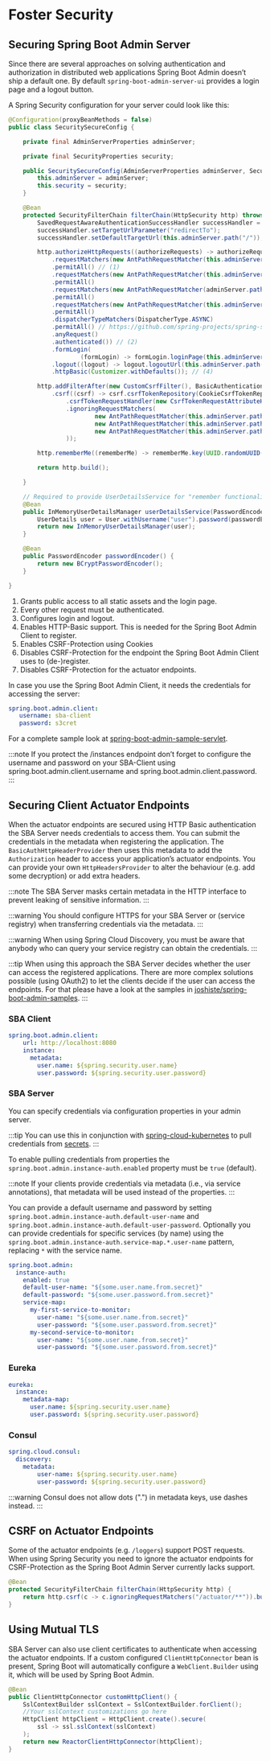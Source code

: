 # Foster Security

## Securing Spring Boot Admin Server

Since there are several approaches on solving authentication and authorization in distributed web applications Spring Boot Admin doesn’t ship a default one. By default `spring-boot-admin-server-ui` provides a login page and a logout button.

A Spring Security configuration for your server could look like this:

```java title="SecuritySecureConfig.java"
@Configuration(proxyBeanMethods = false)
public class SecuritySecureConfig {

    private final AdminServerProperties adminServer;

    private final SecurityProperties security;

    public SecuritySecureConfig(AdminServerProperties adminServer, SecurityProperties security) {
        this.adminServer = adminServer;
        this.security = security;
    }

    @Bean
    protected SecurityFilterChain filterChain(HttpSecurity http) throws Exception {
        SavedRequestAwareAuthenticationSuccessHandler successHandler = new SavedRequestAwareAuthenticationSuccessHandler();
        successHandler.setTargetUrlParameter("redirectTo");
        successHandler.setDefaultTargetUrl(this.adminServer.path("/"));

        http.authorizeHttpRequests((authorizeRequests) -> authorizeRequests //
            .requestMatchers(new AntPathRequestMatcher(this.adminServer.path("/assets/**")))
            .permitAll() // (1)
            .requestMatchers(new AntPathRequestMatcher(this.adminServer.path("/actuator/info")))
            .permitAll()
            .requestMatchers(new AntPathRequestMatcher(adminServer.path("/actuator/health")))
            .permitAll()
            .requestMatchers(new AntPathRequestMatcher(this.adminServer.path("/login")))
            .permitAll()
            .dispatcherTypeMatchers(DispatcherType.ASYNC)
            .permitAll() // https://github.com/spring-projects/spring-security/issues/11027
            .anyRequest()
            .authenticated()) // (2)
            .formLogin(
                    (formLogin) -> formLogin.loginPage(this.adminServer.path("/login")).successHandler(successHandler)) // (3)
            .logout((logout) -> logout.logoutUrl(this.adminServer.path("/logout")))
            .httpBasic(Customizer.withDefaults()); // (4)

        http.addFilterAfter(new CustomCsrfFilter(), BasicAuthenticationFilter.class) // (5)
            .csrf((csrf) -> csrf.csrfTokenRepository(CookieCsrfTokenRepository.withHttpOnlyFalse())
                .csrfTokenRequestHandler(new CsrfTokenRequestAttributeHandler())
                .ignoringRequestMatchers(
                        new AntPathRequestMatcher(this.adminServer.path("/instances"), POST.toString()), // (6)
                        new AntPathRequestMatcher(this.adminServer.path("/instances/*"), DELETE.toString()), // (6)
                        new AntPathRequestMatcher(this.adminServer.path("/actuator/**")) // (7)
                ));

        http.rememberMe((rememberMe) -> rememberMe.key(UUID.randomUUID().toString()).tokenValiditySeconds(1209600));

        return http.build();

    }

    // Required to provide UserDetailsService for "remember functionality"
    @Bean
    public InMemoryUserDetailsManager userDetailsService(PasswordEncoder passwordEncoder) {
        UserDetails user = User.withUsername("user").password(passwordEncoder.encode("password")).roles("USER").build();
        return new InMemoryUserDetailsManager(user);
    }

    @Bean
    public PasswordEncoder passwordEncoder() {
        return new BCryptPasswordEncoder();
    }

}
```

1. Grants public access to all static assets and the login page.
2. Every other request must be authenticated.
3. Configures login and logout.
4. Enables HTTP-Basic support. This is needed for the Spring Boot Admin Client to register.
5. Enables CSRF-Protection using Cookies
6. Disables CSRF-Protection for the endpoint the Spring Boot Admin Client uses to (de-)register.
7. Disables CSRF-Protection for the actuator endpoints.

In case you use the Spring Boot Admin Client, it needs the credentials for accessing the server:

```yaml title="application.yml"
spring.boot.admin.client:
   username: sba-client
   password: s3cret
```

For a complete sample look at [spring-boot-admin-sample-servlet](https://github.com/codecentric/spring-boot-admin/tree/master/spring-boot-admin-samples/spring-boot-admin-sample-servlet/).

:::note
If you protect the /instances endpoint don’t forget to configure the username and password on your SBA-Client using spring.boot.admin.client.username and spring.boot.admin.client.password.
:::

## Securing Client Actuator Endpoints

When the actuator endpoints are secured using HTTP Basic authentication the SBA Server needs credentials to access them. You can submit the credentials in the metadata when registering the application. The `BasicAuthHttpHeaderProvider` then uses this metadata to add the `Authorization` header to access your application’s actuator endpoints. You can provide your own `HttpHeadersProvider` to alter the behaviour (e.g. add some decryption) or add extra headers.

:::note
The SBA Server masks certain metadata in the HTTP interface to prevent leaking of sensitive information.
:::

:::warning
You should configure HTTPS for your SBA Server or (service registry) when transferring credentials via the metadata.
:::

:::warning
When using Spring Cloud Discovery, you must be aware that anybody who can query your service registry can obtain the credentials.
:::

:::tip
When using this approach the SBA Server decides whether the user can access the registered applications. There are more complex solutions possible (using OAuth2) to let the clients decide if the user can access the endpoints. For that please have a look at the samples in [joshiste/spring-boot-admin-samples](https://github.com/joshiste/spring-boot-admin-samples).
:::

### SBA Client

```yaml title="application.yml"
spring.boot.admin.client:
    url: http://localhost:8080
    instance:
      metadata:
        user.name: ${spring.security.user.name}
        user.password: ${spring.security.user.password}
```

### SBA Server

You can specify credentials via configuration properties in your admin server.

:::tip
You can use this in conjunction with [spring-cloud-kubernetes](https://cloud.spring.io/spring-cloud-kubernetes/1.1.x/reference/html/#secrets-propertysource) to pull credentials from [secrets](https://kubernetes.io/docs/concepts/configuration/secret/).
:::

To enable pulling credentials from properties the `spring.boot.admin.instance-auth.enabled` property must be `true` (default).

:::note
If your clients provide credentials via metadata (i.e., via service annotations), that metadata will be used instead of the properties.
:::

You can provide a default username and password by setting `spring.boot.admin.instance-auth.default-user-name` and `spring.boot.admin.instance-auth.default-user-password`. Optionally you can provide credentials for specific services (by name) using the `spring.boot.admin.instance-auth.service-map.*.user-name` pattern, replacing `*` with the service name.

```yaml title="application.yml"
spring.boot.admin:
  instance-auth:
    enabled: true
    default-user-name: "${some.user.name.from.secret}"
    default-password: "${some.user.password.from.secret}"
    service-map:
      my-first-service-to-monitor:
        user-name: "${some.user.name.from.secret}"
        user-password: "${some.user.password.from.secret}"
      my-second-service-to-monitor:
        user-name: "${some.user.name.from.secret}"
        user-password: "${some.user.password.from.secret}"
```

### Eureka
```yaml title="application.yml"
eureka:
  instance:
    metadata-map:
      user.name: ${spring.security.user.name}
      user.password: ${spring.security.user.password}
```

### Consul
```yaml title="application.yml"
spring.cloud.consul:
  discovery:
    metadata:
        user-name: ${spring.security.user.name}
        user-password: ${spring.security.user.password}
```

:::warning
Consul does not allow dots (".") in metadata keys, use dashes instead.
:::

## CSRF on Actuator Endpoints

Some of the actuator endpoints (e.g. `/loggers`) support POST requests. When using Spring Security you need to ignore the actuator endpoints for CSRF-Protection as the Spring Boot Admin Server currently lacks support.

```java title="SecuritySecureConfig.java"
@Bean
protected SecurityFilterChain filterChain(HttpSecurity http) {
    return http.csrf(c -> c.ignoringRequestMatchers("/actuator/**")).build();
}
```

## Using Mutual TLS

SBA Server can also use client certificates to authenticate when accessing the actuator endpoints. If a custom configured `ClientHttpConnector` bean is present, Spring Boot will automatically configure a `WebClient.Builder` using it, which will be used by Spring Boot Admin.

```java title="CustomHttpClientConfig.java"
@Bean
public ClientHttpConnector customHttpClient() {
    SslContextBuilder sslContext = SslContextBuilder.forClient();
    //Your sslContext customizations go here
    HttpClient httpClient = HttpClient.create().secure(
        ssl -> ssl.sslContext(sslContext)
    );
    return new ReactorClientHttpConnector(httpClient);
}
```
